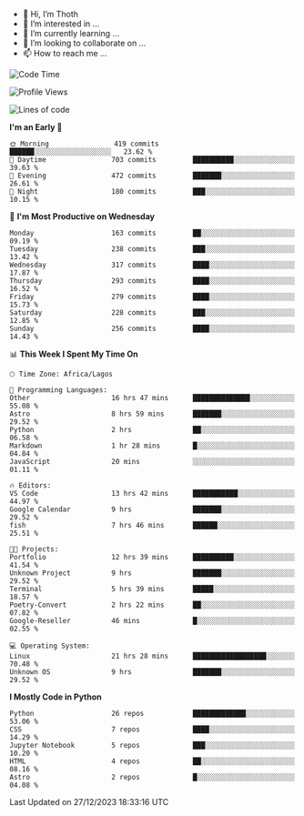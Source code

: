 <!---
thoth2357/thoth2357 is a ✨ special ✨ repository because its `README.md` (this file) appears on your GitHub profile.
You can click the Preview link to take a look at your changes.
--->

- 👋 Hi, I’m Thoth
- 👀 I’m interested in ...
- 🌱 I’m currently learning ...
- 💞️ I’m looking to collaborate on ...
- 📫 How to reach me ...




<!--START_SECTION:waka-->
![Code Time](http://img.shields.io/badge/Code%20Time-2%2C617%20hrs%2024%20mins-blue)

![Profile Views](http://img.shields.io/badge/Profile%20Views-0-blue)

![Lines of code](https://img.shields.io/badge/From%20Hello%20World%20I%27ve%20Written-30.2%20million%20lines%20of%20code-blue)

**I'm an Early 🐤** 

```text
🌞 Morning                419 commits         ██████░░░░░░░░░░░░░░░░░░░   23.62 % 
🌆 Daytime                703 commits         ██████████░░░░░░░░░░░░░░░   39.63 % 
🌃 Evening                472 commits         ███████░░░░░░░░░░░░░░░░░░   26.61 % 
🌙 Night                  180 commits         ███░░░░░░░░░░░░░░░░░░░░░░   10.15 % 
```
📅 **I'm Most Productive on Wednesday** 

```text
Monday                   163 commits         ██░░░░░░░░░░░░░░░░░░░░░░░   09.19 % 
Tuesday                  238 commits         ███░░░░░░░░░░░░░░░░░░░░░░   13.42 % 
Wednesday                317 commits         ████░░░░░░░░░░░░░░░░░░░░░   17.87 % 
Thursday                 293 commits         ████░░░░░░░░░░░░░░░░░░░░░   16.52 % 
Friday                   279 commits         ████░░░░░░░░░░░░░░░░░░░░░   15.73 % 
Saturday                 228 commits         ███░░░░░░░░░░░░░░░░░░░░░░   12.85 % 
Sunday                   256 commits         ████░░░░░░░░░░░░░░░░░░░░░   14.43 % 
```


📊 **This Week I Spent My Time On** 

```text
🕑︎ Time Zone: Africa/Lagos

💬 Programming Languages: 
Other                    16 hrs 47 mins      ██████████████░░░░░░░░░░░   55.08 % 
Astro                    8 hrs 59 mins       ███████░░░░░░░░░░░░░░░░░░   29.52 % 
Python                   2 hrs               ██░░░░░░░░░░░░░░░░░░░░░░░   06.58 % 
Markdown                 1 hr 28 mins        █░░░░░░░░░░░░░░░░░░░░░░░░   04.84 % 
JavaScript               20 mins             ░░░░░░░░░░░░░░░░░░░░░░░░░   01.11 % 

🔥 Editors: 
VS Code                  13 hrs 42 mins      ███████████░░░░░░░░░░░░░░   44.97 % 
Google Calendar          9 hrs               ███████░░░░░░░░░░░░░░░░░░   29.52 % 
fish                     7 hrs 46 mins       ██████░░░░░░░░░░░░░░░░░░░   25.51 % 

🐱‍💻 Projects: 
Portfolio                12 hrs 39 mins      ██████████░░░░░░░░░░░░░░░   41.54 % 
Unknown Project          9 hrs               ███████░░░░░░░░░░░░░░░░░░   29.52 % 
Terminal                 5 hrs 39 mins       █████░░░░░░░░░░░░░░░░░░░░   18.57 % 
Poetry-Convert           2 hrs 22 mins       ██░░░░░░░░░░░░░░░░░░░░░░░   07.82 % 
Google-Reseller          46 mins             █░░░░░░░░░░░░░░░░░░░░░░░░   02.55 % 

💻 Operating System: 
Linux                    21 hrs 28 mins      ██████████████████░░░░░░░   70.48 % 
Unknown OS               9 hrs               ███████░░░░░░░░░░░░░░░░░░   29.52 % 
```

**I Mostly Code in Python** 

```text
Python                   26 repos            █████████████░░░░░░░░░░░░   53.06 % 
CSS                      7 repos             ████░░░░░░░░░░░░░░░░░░░░░   14.29 % 
Jupyter Notebook         5 repos             ███░░░░░░░░░░░░░░░░░░░░░░   10.20 % 
HTML                     4 repos             ██░░░░░░░░░░░░░░░░░░░░░░░   08.16 % 
Astro                    2 repos             █░░░░░░░░░░░░░░░░░░░░░░░░   04.08 % 
```




 Last Updated on 27/12/2023 18:33:16 UTC
<!--END_SECTION:waka-->
<!--![](http://github-profile-summary-cards.vercel.app/api/cards/profile-details?username=thoth2357&theme=2077)

![](http://github-profile-summary-cards.vercel.app/api/cards/stats?username=thoth2357&theme=2077)![](http://github-profile-summary-cards.vercel.app/api/cards/productive-time?username=thoth2357&theme=2077&utcOffset=8) -->
